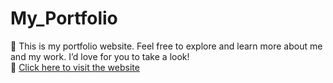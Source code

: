 # My_Portfolio

💼 This is my portfolio website. Feel free to explore and learn more about me and my work. I’d love for you to take a look!  
🔗 [Click here to visit the website]([https://my-portfolio-wine-nu-11.vercel.app/])
